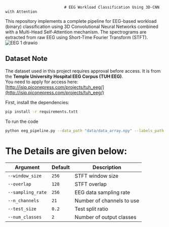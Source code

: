 
                              # EEG Workload Classification Using 3D-CNN with Attention
This repository implements a complete pipeline for EEG-based workload (binary) classification using 3D Convolutional Neural Networks combined with a Multi-Head Self-Attention mechanism. The spectrograms are extracted from raw EEG using Short-Time Fourier Transform (STFT).
![EEG 1 drawio](https://github.com/user-attachments/assets/25d0c65a-b133-4da9-bbe6-c3ebdd8b47b7)<?xml version="1.0" encoding="UTF-8"?>

## Dataset Note

The dataset used in this project requires approval before access. It is from the **Temple University Hospital EEG Corpus (TUH EEG)**.  
You need to apply for access here: [http://isip.piconepress.com/projects/tuh_eeg/](http://isip.piconepress.com/projects/tuh_eeg/)

First, install the dependencies:

```bash
pip install -r requirements.txtt
```
To run the code
```bash
python eeg_pipeline.py --data_path "data/data_array.npy" --labels_path "data/labels.npy" --save_dir "results" --model_path "results/final_model.h5" --epochs 15 --batch_size 16
```
# The Details are given below:

|   Argument        | Default | Description               |
| ----------------- | ------- | ------------------------- |
| `--window_size`   | `256`   | STFT window size          |
| `--overlap`       | `128`   | STFT overlap              |
| `--sampling_rate` | `256`   | EEG data sampling rate    |
| `--n_channels`    | `21`    | Number of channels to use |
| `--test_size`     | `0.2`   | Test split ratio          |
| `--num_classes`   | `2`     | Number of output classes  |




